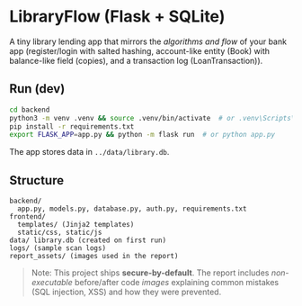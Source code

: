 # LibraryFlow (Flask + SQLite)

A tiny library lending app that mirrors the *algorithms and flow* of your bank app (register/login with salted hashing, account-like entity (Book) with balance-like field (copies), and a transaction log (LoanTransaction)).

## Run (dev)
```bash
cd backend
python3 -m venv .venv && source .venv/bin/activate  # or .venv\Scripts\activate on Windows
pip install -r requirements.txt
export FLASK_APP=app.py && python -m flask run  # or python app.py
```
The app stores data in `../data/library.db`.

## Structure
```
backend/
  app.py, models.py, database.py, auth.py, requirements.txt
frontend/
  templates/ (Jinja2 templates)
  static/css, static/js
data/ library.db (created on first run)
logs/ (sample scan logs)
report_assets/ (images used in the report)
```

> Note: This project ships **secure-by-default**. The report includes *non-executable* before/after code *images* explaining common mistakes (SQL injection, XSS) and how they were prevented.
